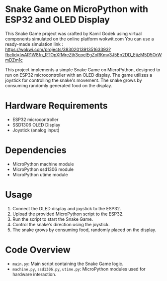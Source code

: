 # Snake Game on MicroPython with ESP32 and OLED Display
This Snake Game project was crafted by Kamil Godek using virtual components simulated on the online platform wokwit.com 
You can use a ready-made simulation link : https://wokwi.com/projects/383020139135163393?fbclid=IwAR1W8fn_RTOpXfMreZjh3cpelEgZoRKmv3J5Ep2DD_EjizM5D5OrWmDZm1c

This project implements a simple Snake Game on MicroPython, designed to run on ESP32 microcontroller with an OLED display. The game utilizes a joystick for controlling the snake's movement. The snake grows by consuming randomly generated food on the display.

# Hardware Requirements
- ESP32 microcontroller
- SSD1306 OLED Display
- Joystick (analog input)

# Dependencies
- MicroPython machine module
- MicroPython ssd1306 module
- MicroPython utime module

# Usage
1. Connect the OLED display and joystick to the ESP32.
2. Upload the provided MicroPython script to the ESP32.
3. Run the script to start the Snake Game.
4. Control the snake's direction using the joystick.
5. The snake grows by consuming food, randomly placed on the display.

# Code Overview
- `main.py`: Main script containing the Snake Game logic.
- `machine.py`, `ssd1306.py`, `utime.py`: MicroPython modules used for hardware interaction.
